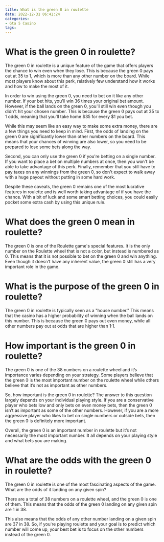 ```yaml
---
title: What is the green 0 in roulette
date: 2022-12-31 06:41:24
categories:
- Gta 5 Casino
tags:
---
```



#  What is the green 0 in roulette?

The green 0 in roulette is a unique feature of the game that offers players the chance to win even when they lose. This is because the green 0 pays out at 35 to 1, which is more than any other number on the board. While most players know about this perk, relatively few understand how it works and how to make the most of it.

In order to win using the green 0, you need to bet on it like any other number. If your bet hits, you'll win 36 times your original bet amount. However, if the ball lands on the green 0, you'll still win even though you didn't hit your chosen number. This is because the green 0 pays out at 35 to 1 odds, meaning that you'll take home $35 for every $1 you bet.

While this may seem like an easy way to make some extra money, there are a few things you need to keep in mind. First, the odds of landing on the green 0 are significantly lower than other numbers on the board. This means that your chances of winning are also lower, so you need to be prepared to lose some bets along the way.

Second, you can only use the green 0 if you're betting on a single number. If you want to place a bet on multiple numbers at once, then you won't be able to take advantage of this perk. Finally, remember that you still have to pay taxes on any winnings from the green 0, so don't expect to walk away with a huge payout without putting in some hard work.

Despite these caveats, the green 0 remains one of the most lucrative features in roulette and is well worth taking advantage of if you have the chance. With a bit of luck and some smart betting choices, you could easily pocket some extra cash by using this unique rule.

#  What does the green 0 mean in roulette?

The green 0 is one of the Roulette game's special features. It is the only number on the Roulette wheel that is not a color, but instead is numbered as 0. This means that it is not possible to bet on the green 0 and win anything. Even though it doesn't have any inherent value, the green 0 still has a very important role in the game.

#  What is the purpose of the green 0 in roulette?

The green 0 in roulette is typically seen as a "house number." This means that the casino has a higher probability of winning when the ball lands on this number. This is because the green 0 pays out even money, while all other numbers pay out at odds that are higher than 1:1.

#  How important is the green 0 in roulette?

The green 0 is one of the 38 numbers on a roulette wheel and it’s importance varies depending on your strategy. Some players believe that the green 0 is the most important number on the roulette wheel while others believe that it’s not as important as other numbers.

So, how important is the green 0 in roulette? The answer to this question largely depends on your individual playing style. If you are a conservative player who bets low and only bets on even money bets, then the green 0 isn’t as important as some of the other numbers. However, if you are a more aggressive player who likes to bet on single numbers or outside bets, then the green 0 is definitely more important.

Overall, the green 0 is an important number in roulette but it’s not necessarily the most important number. It all depends on your playing style and what bets you are making.

#  What are the odds with the green 0 in roulette?

The green 0 in roulette is one of the most fascinating aspects of the game. What are the odds of it landing on any given spin?

There are a total of 38 numbers on a roulette wheel, and the green 0 is one of them. This means that the odds of the green 0 landing on any given spin are 1 in 38.

This also means that the odds of any other number landing on a given spin are 37 in 38. So, if you're playing roulette and your goal is to predict which number will come up, your best bet is to focus on the other numbers instead of the green 0.